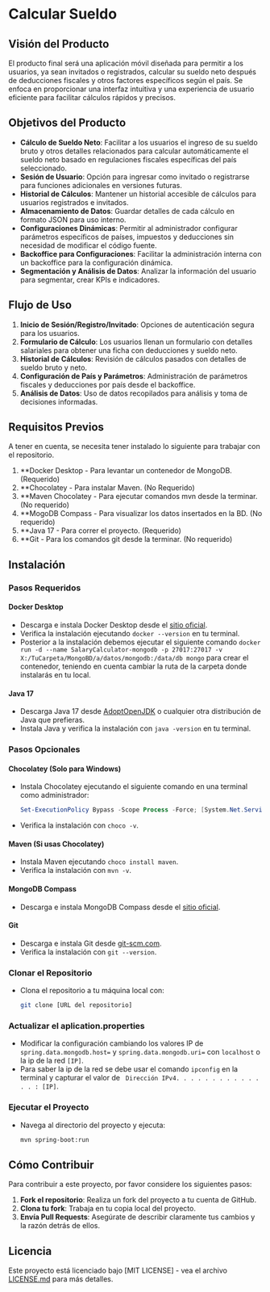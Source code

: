 # Calcular Sueldo

## Visión del Producto

El producto final será una aplicación móvil diseñada para permitir a los usuarios, ya sean invitados o registrados, calcular su sueldo neto después de deducciones fiscales y otros factores específicos según el país. Se enfoca en proporcionar una interfaz intuitiva y una experiencia de usuario eficiente para facilitar cálculos rápidos y precisos.

## Objetivos del Producto

- **Cálculo de Sueldo Neto**: Facilitar a los usuarios el ingreso de su sueldo bruto y otros detalles relacionados para calcular automáticamente el sueldo neto basado en regulaciones fiscales específicas del país seleccionado.
- **Sesión de Usuario**: Opción para ingresar como invitado o registrarse para funciones adicionales en versiones futuras.
- **Historial de Cálculos**: Mantener un historial accesible de cálculos para usuarios registrados e invitados.
- **Almacenamiento de Datos**: Guardar detalles de cada cálculo en formato JSON para uso interno.
- **Configuraciones Dinámicas**: Permitir al administrador configurar parámetros específicos de países, impuestos y deducciones sin necesidad de modificar el código fuente.
- **Backoffice para Configuraciones**: Facilitar la administración interna con un backoffice para la configuración dinámica.
- **Segmentación y Análisis de Datos**: Analizar la información del usuario para segmentar, crear KPIs e indicadores.

## Flujo de Uso

1. **Inicio de Sesión/Registro/Invitado**: Opciones de autenticación segura para los usuarios.
2. **Formulario de Cálculo**: Los usuarios llenan un formulario con detalles salariales para obtener una ficha con deducciones y sueldo neto.
3. **Historial de Cálculos**: Revisión de cálculos pasados con detalles de sueldo bruto y neto.
4. **Configuración de País y Parámetros**: Administración de parámetros fiscales y deducciones por país desde el backoffice.
5. **Análisis de Datos**: Uso de datos recopilados para análisis y toma de decisiones informadas.

## Requisitos Previos

A tener en cuenta, se necesita tener instalado lo siguiente para trabajar con el repositorio.
1. **Docker Desktop - Para levantar un contenedor de MongoDB. (Requerido)
2. **Chocolatey - Para instalar Maven. (No Requerido)
3. **Maven Chocolatey - Para ejecutar comandos mvn desde la terminar. (No requerido)
4. **MogoDB Compass - Para visualizar los datos insertados en la BD. (No requerido)
5. **Java 17 - Para correr el proyecto. (Requerido)
6. **Git - Para los comandos git desde la terminar. (No requerido)

## Instalación

### Pasos Requeridos

#### Docker Desktop

- Descarga e instala Docker Desktop desde el [sitio oficial](https://www.docker.com/products/docker-desktop).
- Verifica la instalación ejecutando `docker --version` en tu terminal.
- Posterior a la instalación debemos ejecutar el siguiente comando `docker run -d --name SalaryCalculator-mongodb -p 27017:27017 -v X:/TuCarpeta/MongoBD/a/datos/mongodb:/data/db mongo` para crear el contenedor, teniendo en cuenta cambiar la ruta de la carpeta donde instalarás en tu local.

#### Java 17

- Descarga Java 17 desde [AdoptOpenJDK](https://adoptopenjdk.net/) o cualquier otra distribución de Java que prefieras.
- Instala Java y verifica la instalación con `java -version` en tu terminal.

### Pasos Opcionales

#### Chocolatey (Solo para Windows)

- Instala Chocolatey ejecutando el siguiente comando en una terminal como administrador:

  ```powershell
  Set-ExecutionPolicy Bypass -Scope Process -Force; [System.Net.ServicePointManager]::SecurityProtocol = [System.Net.ServicePointManager]::SecurityProtocol -bor 3072; iex ((New-Object System.Net.WebClient).DownloadString('https://chocolatey.org/install.ps1'))
  ```

- Verifica la instalación con `choco -v`.

#### Maven (Si usas Chocolatey)

- Instala Maven ejecutando `choco install maven`.
- Verifica la instalación con `mvn -v`.

#### MongoDB Compass

- Descarga e instala MongoDB Compass desde el [sitio oficial](https://www.mongodb.com/products/compass).

#### Git

- Descarga e instala Git desde [git-scm.com](https://git-scm.com/).
- Verifica la instalación con `git --version`.

### Clonar el Repositorio

- Clona el repositorio a tu máquina local con:

  ```bash
  git clone [URL del repositorio]
  ```

### Actualizar el aplication.properties

- Modificar la configuración cambiando los valores IP de `spring.data.mongodb.host=` y `spring.data.mongodb.uri=` con `localhost` o la ip de la red `[IP]`.
- Para saber la ip de la red se debe usar el comando `ipconfig` en la terminal y capturar el valor de ` Dirección IPv4. . . . . . . . . . . . . . : [IP]`.

### Ejecutar el Proyecto

- Navega al directorio del proyecto y ejecuta:

  ```bash
  mvn spring-boot:run
  ```

## Cómo Contribuir

Para contribuir a este proyecto, por favor considere los siguientes pasos:
1. **Fork el repositorio**: Realiza un fork del proyecto a tu cuenta de GitHub.
2. **Clona tu fork**: Trabaja en tu copia local del proyecto.
3. **Envía Pull Requests**: Asegúrate de describir claramente tus cambios y la razón detrás de ellos.

## Licencia

Este proyecto está licenciado bajo [MIT LICENSE] - vea el archivo [LICENSE.md](LICENSE.md) para más detalles.

